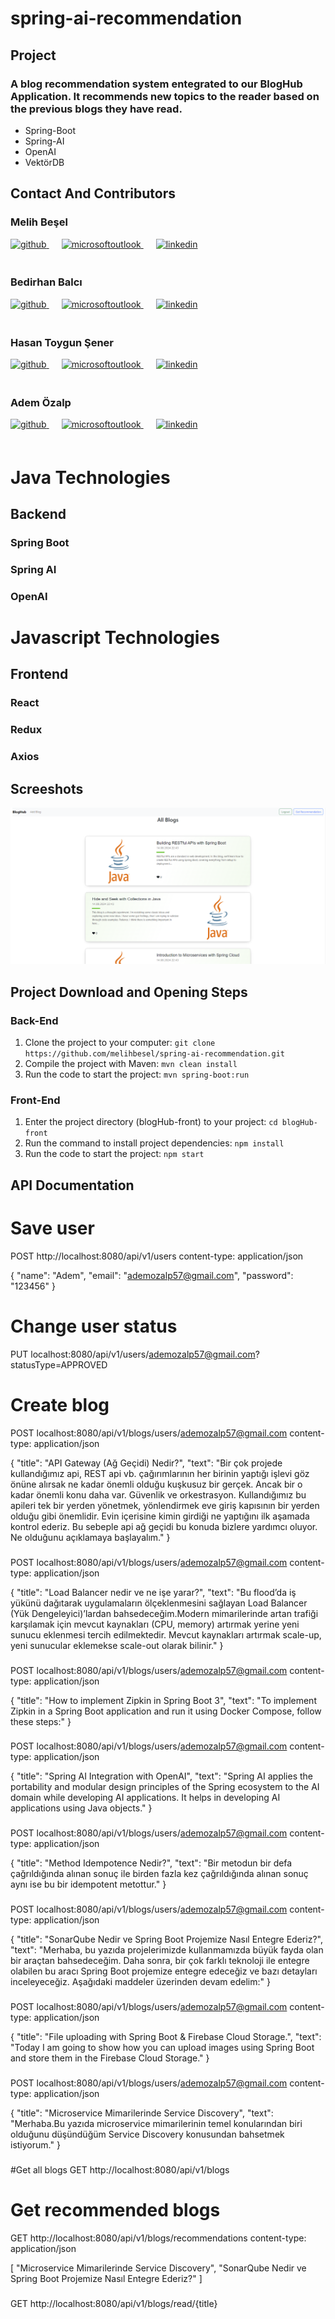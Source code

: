 # spring-ai-recommendation



## Project
### A blog recommendation system entegrated to our BlogHub Application. It recommends new topics to the reader based on the previous blogs they have read.
- Spring-Boot
- Spring-AI
- OpenAI
- VektörDB



<!-- CONTACT -->
## Contact And Contributors

### Melih Beşel

<a href="https://github.com/melihbesel" target="_blank">
<img  src=https://img.shields.io/badge/github-%2324292e.svg?&style=for-the-badge&logo=github&logoColor=white alt=github style="margin-bottom: 20px;" />
</a>
<a href = "mailto:mbesel2005@gmail.com?subject = Feedback&body = Message">
<img src=https://img.shields.io/badge/send-email-email?&style=for-the-badge&logo=microsoftoutlook&color=CD5C5C alt=microsoftoutlook style="margin-bottom: 20px; margin-left:20px" />
</a>
<a href="https://linkedin.com/in/melihbesel" target="_blank">
<img src=https://img.shields.io/badge/linkedin-%231E77B5.svg?&style=for-the-badge&logo=linkedin&logoColor=white alt=linkedin style="margin-bottom: 20px; margin-left:20px" />
</a>


### Bedirhan Balcı

<a href="https://github.com/bedirhanbalci" target="_blank">
<img  src=https://img.shields.io/badge/github-%2324292e.svg?&style=for-the-badge&logo=github&logoColor=white alt=github style="margin-bottom: 20px;" />
</a>
<a href = "mailto:bedirhanbalci@outlook.com?subject = Feedback&body = Message">
<img src=https://img.shields.io/badge/send-email-email?&style=for-the-badge&logo=microsoftoutlook&color=CD5C5C alt=microsoftoutlook style="margin-bottom: 20px; margin-left:20px" />
</a>
<a href="https://www.linkedin.com/in/bedirhanbalci" target="_blank">
<img src=https://img.shields.io/badge/linkedin-%231E77B5.svg?&style=for-the-badge&logo=linkedin&logoColor=white alt=linkedin style="margin-bottom: 20px; margin-left:20px" />
</a>


### Hasan Toygun Şener

<a href="https://github.com/Sayvark" target="_blank">
<img  src=https://img.shields.io/badge/github-%2324292e.svg?&style=for-the-badge&logo=github&logoColor=white alt=github style="margin-bottom: 20px;" />
</a>
<a href = "mailto:hasantoygunsener@gmail.com?subject = Feedback&body = Message">
<img src=https://img.shields.io/badge/send-email-email?&style=for-the-badge&logo=microsoftoutlook&color=CD5C5C alt=microsoftoutlook style="margin-bottom: 20px; margin-left:20px" />
</a>
<a href="https://www.linkedin.com/in/hasantoygunsener" target="_blank">
<img src=https://img.shields.io/badge/linkedin-%231E77B5.svg?&style=for-the-badge&logo=linkedin&logoColor=white alt=linkedin style="margin-bottom: 20px; margin-left:20px" />
</a>


### Adem Özalp

<a href="https://github.com/admozlp" target="_blank">
<img  src=https://img.shields.io/badge/github-%2324292e.svg?&style=for-the-badge&logo=github&logoColor=white alt=github style="margin-bottom: 20px;" />
</a>
<a href = "mailto:ademozalp57@gmail.com?subject = Feedback&body = Message">
<img src=https://img.shields.io/badge/send-email-email?&style=for-the-badge&logo=microsoftoutlook&color=CD5C5C alt=microsoftoutlook style="margin-bottom: 20px; margin-left:20px" />
</a>
<a href="https://www.linkedin.com/in/ademozalp/" target="_blank">
<img src=https://img.shields.io/badge/linkedin-%231E77B5.svg?&style=for-the-badge&logo=linkedin&logoColor=white alt=linkedin style="margin-bottom: 20px; margin-left:20px" />
</a>

###

# Java Technologies
## Backend
### Spring Boot
### Spring AI
### OpenAI

# Javascript Technologies
## Frontend
### React
### Redux
### Axios

###

## Screeshots

![ss1.PNG](output/ss1.PNG)

##

## Project Download and Opening Steps

### Back-End

1. Clone the project to your computer: ```git clone https://github.com/melihbesel/spring-ai-recommendation.git```
2. Compile the project with Maven: ```mvn clean install```
3. Run the code to start the project: ```mvn spring-boot:run```

### Front-End

1. Enter the project directory (blogHub-front) to your project: ```cd blogHub-front```
2. Run the command to install project dependencies: ```npm install```
3. Run the code to start the project: ```npm start```


##

## API Documentation


# Save user
POST http://localhost:8080/api/v1/users
content-type: application/json

{
"name": "Adem",
"email": "ademozalp57@gmail.com",
"password": "123456"
}

###
# Change user status
PUT localhost:8080/api/v1/users/ademozalp57@gmail.com?statusType=APPROVED

###
# Create blog
POST localhost:8080/api/v1/blogs/users/ademozalp57@gmail.com
content-type: application/json

{
"title": "API Gateway (Ağ Geçidi) Nedir?",
"text": "Bir çok projede kullandığımız api, REST api vb. çağırımlarının her birinin yaptığı işlevi göz önüne alırsak ne kadar önemli olduğu kuşkusuz bir gerçek. Ancak bir o kadar önemli konu daha var. Güvenlik ve orkestrasyon. Kullandığımız bu apileri tek bir yerden yönetmek, yönlendirmek eve giriş kapısının bir yerden olduğu gibi önemlidir. Evin içerisine kimin girdiği ne yaptığını ilk aşamada kontrol ederiz. Bu sebeple api ağ geçidi bu konuda bizlere yardımcı oluyor. Ne olduğunu açıklamaya başlayalım."
}



###
POST localhost:8080/api/v1/blogs/users/ademozalp57@gmail.com
content-type: application/json

{
"title": "Load Balancer nedir ve ne işe yarar?",
"text": "Bu flood’da iş yükünü dağıtarak uygulamaların ölçeklenmesini sağlayan Load Balancer (Yük Dengeleyici)’lardan bahsedeceğim.Modern mimarilerinde artan trafiği karşılamak için mevcut kaynakları (CPU, memory) artırmak yerine yeni sunucu eklenmesi tercih edilmektedir. Mevcut kaynakları artırmak scale-up, yeni sunucular eklemekse scale-out olarak bilinir."
}


###
POST localhost:8080/api/v1/blogs/users/ademozalp57@gmail.com
content-type: application/json

{
"title": "How to implement Zipkin in Spring Boot 3",
"text": "To implement Zipkin in a Spring Boot application and run it using Docker Compose, follow these steps:"
}

###
POST localhost:8080/api/v1/blogs/users/ademozalp57@gmail.com
content-type: application/json

{
"title": "Spring AI Integration with OpenAI",
"text": "Spring AI applies the portability and modular design principles of the Spring ecosystem to the AI domain while developing AI applications. It helps in developing AI applications using Java objects."
}


###
POST localhost:8080/api/v1/blogs/users/ademozalp57@gmail.com
content-type: application/json

{
"title": "Method Idempotence Nedir?",
"text": "Bir metodun bir defa çağrıldığında alınan sonuç ile birden fazla kez çağrıldığında alınan sonuç aynı ise bu bir idempotent metottur."
}


###
POST localhost:8080/api/v1/blogs/users/ademozalp57@gmail.com
content-type: application/json

{
"title": "SonarQube Nedir ve Spring Boot Projemize Nasıl Entegre Ederiz?",
"text": "Merhaba, bu yazıda projelerimizde kullanmamızda büyük fayda olan bir araçtan bahsedeceğim. Daha sonra, bir çok farklı teknoloji ile entegre olabilen bu aracı Spring Boot projemize entegre edeceğiz ve bazı detayları inceleyeceğiz. Aşağıdaki maddeler üzerinden devam edelim:"
}


###
POST localhost:8080/api/v1/blogs/users/ademozalp57@gmail.com
content-type: application/json

{
"title": "File uploading with Spring Boot & Firebase Cloud Storage.",
"text": "Today I am going to show how you can upload images using Spring Boot and store them in the Firebase Cloud Storage."
}


###
POST localhost:8080/api/v1/blogs/users/ademozalp57@gmail.com
content-type: application/json

{
"title": "Microservice Mimarilerinde Service Discovery",
"text": "Merhaba.Bu yazıda microservice mimarilerinin temel konularından biri olduğunu düşündüğüm Service Discovery konusundan bahsetmek istiyorum."
}


###

#Get all blogs
GET http://localhost:8080/api/v1/blogs



###
# Get recommended blogs
GET http://localhost:8080/api/v1/blogs/recommendations
content-type: application/json

[
"Microservice Mimarilerinde Service Discovery",
"SonarQube Nedir ve Spring Boot Projemize Nasıl Entegre Ederiz?"
]


###




GET http://localhost:8080/api/v1/blogs/read/{title}

###

